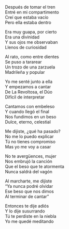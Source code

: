Después de tomar el tren  
Entré en mi compartimento  
Creí que estaba vacío  
Pero ella estaba dentro  

Era muy guapa, por cierto  
Era una divinidad  
Y sus ojos me observaban  
Llenos de curiosidad  

Al rato, como entre dientes  
Se puso a tararear  
Un trozo de una zarzuela  
Madrileña y popular  

Yo me senté junto a ella  
Y empezamos a cantar  
De La Revoltosa, el Dúo  
Difícil de interpretar  

Cantamos con embeleso  
Y cuando llegó el final  
Nos fundimos en un beso  
Dulce, eterno, celestial  

Me dijiste, ¿qué ha pasado?  
No me lo puedo explicar  
Tú no tienes compromiso  
Mas yo me voy a casar  

No te avergüences, mujer  
Nos embrujó la canción  
Que el beso que te atormenta  
Nunca saldrá del vagón  

Al marcharte, me dijiste  
“Ya nunca podré olvidar  
Ese beso que nos dimos  
Al terminar de cantar”  

Entonces te dije adiós  
Y lo dije susurrando  
Tú te perdiste en la niebla  
Yo me quedé meditando  
